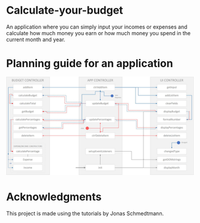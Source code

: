 # Calculate-your-budget

An application where you can simply input your incomes or expenses and calculate how much money you earn or how much money you spend in the current month and year.  

# Planning guide for an application 

![](planning-guide.jpg)


# Acknowledgments

This project is made using the tutorials by Jonas Schmedtmann.
